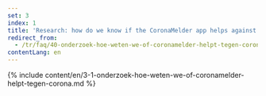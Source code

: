 ```yaml
---
set: 3
index: 1
title: 'Research: how do we know if the CoronaMelder app helps against the coronavirus?'
redirect_from: 
  - /tr/faq/40-onderzoek-hoe-weten-we-of-coronamelder-helpt-tegen-corona
contentLang: en
---
```

{% include content/en/3-1-onderzoek-hoe-weten-we-of-coronamelder-helpt-tegen-corona.md %}
